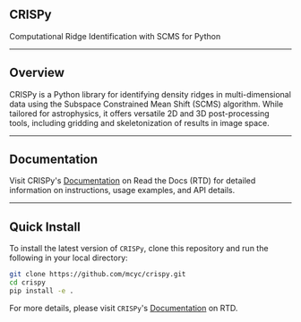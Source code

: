 ## CRISPy
Computational Ridge Identification with SCMS for Python

---

## Overview

CRISPy is a Python library for identifying density ridges in multi-dimensional data using 
the Subspace Constrained Mean Shift (SCMS) algorithm. While tailored for astrophysics, it
offers versatile 2D and 3D post-processing tools, including gridding and skeletonization of
results in image space.

---

## Documentation

Visit CRISPy's [Documentation](https://crispy-learn.readthedocs.io/en/latest/) on Read the Docs (RTD) for detailed information on instructions, usage examples, and API details.

---

## Quick Install

To install the latest version of `CRISPy`, clone this repository and run the following in your local directory:

```bash
git clone https://github.com/mcyc/crispy.git
cd crispy
pip install -e .
```

For more details, please visit `CRISPy`'s [Documentation](https://crispy-learn.readthedocs.io/en/latest/) on RTD.